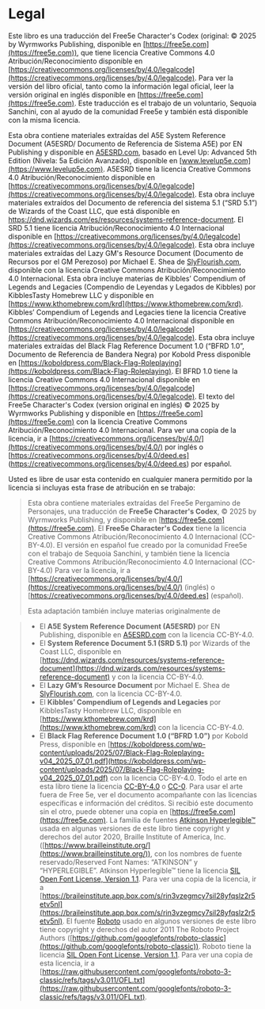 # Legal

Este libro es una traducción del Free5e Character's Codex (original: © 2025 by Wyrmworks Publishing, disponible en [https://free5e.com](https://free5e.com)), que tiene licencia Creative Commons 4.0 Atribución/Reconocimiento disponible en [https://creativecommons.org/licenses/by/4.0/legalcode](https://creativecommons.org/licenses/by/4.0/legalcode). Para ver la versión del libro oficial, tanto como la información legal oficial, leer la versión original en inglés disponible en [https://free5e.com](https://free5e.com). Este traducción es el trabajo de un voluntario, Sequoia Sanchini, con al ayudo de la comunidad Free5e y también está disponible con la misma licencia. 

Esta obra contiene materiales extraídas del A5E System Reference Document (A5ESRD/ Documento de Referencia de Sistema A5E) por EN Publishing y disponible en [A5ESRD.com](https://A5ESRD.com), basado en Level Up: Advanced 5th Edition (Nivela: 5a Edición Avanzado), disponible en [www.levelup5e.com](https://www.levelup5e.com).
A5ESRD tiene la licencia Creative Commons 4.0 Atribución/Reconocimiento disponible en [https://creativecommons.org/licenses/by/4.0/legalcode](https://creativecommons.org/licenses/by/4.0/legalcode).
Esta obra incluye materiales extraídos del Documento de referencia del sistema 5.1 (“SRD 5.1”) de Wizards of
the Coast LLC, que está disponible en https://dnd.wizards.com/es/resources/systems-reference-document. 
El SRD 5.1 tiene licencia Atribución/Reconocimiento 4.0 Internacional disponible en [https://creativecommons.org/licenses/by/4.0/legalcode](https://creativecommons.org/licenses/by/4.0/legalcode).
Esta obra incluye materiales extraídas del Lazy GM's Resource Document (Documento de Recursos por el GM Perezoso) por Michael E. 
Shea de [SlyFlourish.com](https://SlyFlourish.com), disponible con la licencia Creative Commons Atribución/Reconocimiento 4.0 Internacional. 
Esta obra incluye materias de Kibbles’ Compendium of Legends and Legacies (Compendio de Leyendas y Legados de Kibbles) por KibblesTasty Homebrew LLC y disponible en [https://www.kthomebrew.com/krd](https://www.kthomebrew.com/krd).
Kibbles’ Compendium of Legends and Legacies tiene la licencia Creative Commons Atribución/Reconocimiento 4.0 Internacional disponible en [https://creativecommons.org/licenses/by/4.0/legalcode](https://creativecommons.org/licenses/by/4.0/legalcode).
Esta obra incluye materiales extraídas del Black Flag Reference Document 1.0 (“BFRD 1.0”, Documento de Referencia de Bandera Negra) por Kobold Press
disponible en [https://koboldpress.com/Black-Flag-Roleplaying](https://koboldpress.com/Black-Flag-Roleplaying).
El BFRD 1.0 tiene la licencia Creative Commons 4.0 Internacional disponible en [https://creativecommons.org/licenses/by/4.0/legalcode](https://creativecommons.org/licenses/by/4.0/legalcode).
El texto del Free5e Character's Codex (version original en inglés) © 2025 by Wyrmworks Publishing y disponible en [https://free5e.com](https://free5e.com) con la licencia Creative Commons Atribución/Reconocimiento 4.0 Internacional.
Para ver una copia de la licencia, ir a [https://creativecommons.org/licenses/by/4.0/](https://creativecommons.org/licenses/by/4.0/) por inglés o [https://creativecommons.org/licenses/by/4.0/deed.es] (https://creativecommons.org/licenses/by/4.0/deed.es) por español.

Usted es libre de usar esta contenido en cualquier manera permitido por la licencia si incluyas esta frase de atribución en se trabajo:
> Esta obra contiene materiales extraídas del Free5e Pergamino de Personajes, una traducción de **Free5e Character's Codex**, © 2025 by Wyrmworks Publishing, y disponible en [https://free5e.com](https://free5e.com).
> El **Free5e Character's Codex** tiene la licencia Creative Commons Atribución/Reconocimiento 4.0 Internacional (CC-BY-4.0). El versión en español fue creado por la comunidad Free5e con el trabajo de Sequoia Sanchini, y también tiene la licencia Creative Commons Atribución/Reconocimiento 4.0 Internacional (CC-BY-4.0)
> Para ver la licencia, ir a [https://creativecommons.org/licenses/by/4.0/](https://creativecommons.org/licenses/by/4.0/) (inglés) o [https://creativecommons.org/licenses/by/4.0/deed.es] (español).
>
> Esta adaptación también incluye materias originalmente de

> - El  **A5E System Reference Document (A5ESRD)** por EN Publishing, disponible en [A5ESRD.com](https://A5ESRD.com) con la licencia CC-BY-4.0.
> - El **System Reference Document 5.1 (SRD 5.1)** por Wizards of the Coast LLC, disponible en [https://dnd.wizards.com/resources/systems-reference-document](https://dnd.wizards.com/resources/systems-reference-document) y con la licencia CC-BY-4.0.
> - El **Lazy GM’s Resource Document** por Michael E.
Shea de [SlyFlourish.com](https://SlyFlourish.com), con la licencia CC-BY-4.0.
> - El **Kibbles’ Compendium of Legends and Legacies** por KibblesTasty Homebrew LLC, disponible en [https://www.kthomebrew.com/krd](https://www.kthomebrew.com/krd) con la licencia CC-BY-4.0.
> - El **Black Flag Reference Document 1.0 (“BFRD 1.0”)** por Kobold Press, disponible en [https://koboldpress.com/wp-content/uploads/2025/07/Black-Flag-Roleplaying-v04_2025_07_01.pdf](https://koboldpress.com/wp-content/uploads/2025/07/Black-Flag-Roleplaying-v04_2025_07_01.pdf) con la licencia CC-BY-4.0.
Todo el arte en esta libro tiene la licencia [CC-BY-4.0](https://creativecommons.org/licenses/by/4.0/) o [CC-0](https://creativecommons.org/publicdomain/zero/1.0/deed).
Para usar el arte fuera de Free 5e, ver el documento acompañante con las licencias específicas e información del créditos. 
Si recibió este documento sin el otro, puede obtener una copia en [https://free5e.com](https://free5e.com).
La familia de fuentes  [Atkinson Hyperlegible™](https://www.brailleinstitute.org/freefont/) usada en algunas versiones de este libro tiene copyright y derechos del autor 2020, Braille Institute of America, Inc.
([https://www.brailleinstitute.org/](https://www.brailleinstitute.org/)), con los nombres de fuente reservado/Reserved Font Names: “ATKINSON” y “HYPERLEGIBLE”.
Atkinson Hyperlegible™ tiene la licencia [SIL Open Font License, Version 1.1](https://openfontlicense.org/open-font-license-official-text/).
Para ver una copia de la licencia, ir a [https://braileinstitute.app.box.com/s/rin3vzegmcy7sil28yfqslz2r5etv5nl](https://braileinstitute.app.box.com/s/rin3vzegmcy7sil28yfqslz2r5etv5nl).
El fuente [Roboto](https://github.com/googlefonts/roboto-3-classic) usado en algunos versiones de este libro tiene copyright y derechos del autor 2011 The Roboto Project Authors ([https://github.com/googlefonts/roboto-classic](https://github.com/googlefonts/roboto-classic)).
Roboto tiene la licencia [SIL Open Font License, Version 1.1](https://openfontlicense.org/open-font-license-official-text/).
Para ver una copia de esta licencia, ir a  [https://raw.githubusercontent.com/googlefonts/roboto-3-classic/refs/tags/v3.011/OFL.txt](https://raw.githubusercontent.com/googlefonts/roboto-3-classic/refs/tags/v3.011/OFL.txt).